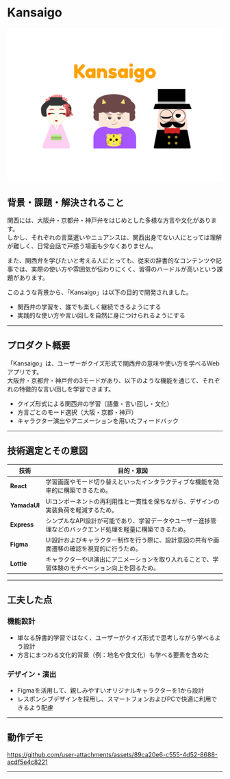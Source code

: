 # Kansaigo

![Kansaigo](./img/Desktop%20-%201.png)

## 背景・課題・解決されること

関西には、大阪弁・京都弁・神戸弁をはじめとした多様な方言や文化があります。  
しかし、それぞれの言葉遣いやニュアンスは、関西出身でない人にとっては理解が難しく、日常会話で戸惑う場面も少なくありません。

また、関西弁を学びたいと考える人にとっても、従来の辞書的なコンテンツや記事では、実際の使い方や雰囲気が伝わりにくく、習得のハードルが高いという課題があります。

このような背景から、「Kansaigo」は以下の目的で開発されました。

- 関西弁の学習を、誰でも楽しく継続できるようにする  
- 実践的な使い方や言い回しを自然に身につけられるようにする

---

## プロダクト概要

「Kansaigo」は、ユーザーがクイズ形式で関西弁の意味や使い方を学べるWebアプリです。  
大阪弁・京都弁・神戸弁の3モードがあり、以下のような機能を通じて、それぞれの特徴的な言い回しを学習できます。
- クイズ形式による関西弁の学習（語彙・言い回し・文化）  
- 方言ごとのモード選択（大阪・京都・神戸）  
- キャラクター演出やアニメーションを用いたフィードバック  

---

## 技術選定とその意図

| 技術       | 目的・意図 |
|------------|------------|
| **React**  | 学習画面やモード切り替えといったインタラクティブな機能を効率的に構築できるため。 |
| **YamadaUI** | UIコンポーネントの再利用性と一貫性を保ちながら、デザインの実装負荷を軽減するため。 |
| **Express** | シンプルなAPI設計が可能であり、学習データやユーザー進捗管理などのバックエンド処理を軽量に構築できるため。 |
| **Figma** | UI設計およびキャラクター制作を行う際に、設計意図の共有や画面遷移の確認を視覚的に行うため。 |
| **Lottie** | キャラクターやUI演出にアニメーションを取り入れることで、学習体験のモチベーション向上を図るため。 |

---

## 工夫した点

### 機能設計
- 単なる辞書的学習ではなく、ユーザーがクイズ形式で思考しながら学べるよう設計  
- 方言にまつわる文化的背景（例：地名や食文化）も学べる要素を含めた  

### デザイン・演出
- Figmaを活用して、親しみやすいオリジナルキャラクターを1から設計   
- レスポンシブデザインを採用し、スマートフォンおよびPCで快適に利用できるよう配慮  

---

## 動作デモ

https://github.com/user-attachments/assets/89ca20e6-c555-4d52-8688-acdf5e4c8221

---
